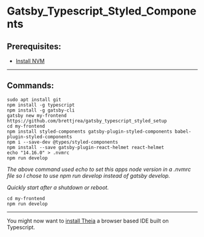 # Gatsby_Typescript_Styled_Components

## Prerequisites:

* [Install NVM](https://github.com/brettjrea/Debian_Install_NVM)

---

## Commands:

```
sudo apt install git
npm install -g typescript
npm install -g gatsby-cli
gatsby new my-frontend https://github.com/brettjrea/gatsby_typescript_styled_setup
cd my-frontend
npm install styled-components gatsby-plugin-styled-components babel-plugin-styled-components
npm i --save-dev @types/styled-components
npm install --save gatsby-plugin-react-helmet react-helmet
echo "14.16.0" > .nvmrc
npm run develop
```

*The above command used echo to set this apps node version in a .nvmrc file so I chose to use npm run develop instead of gatsby develop.*

*Quickly start after a shutdown or reboot.*

```
cd my-frontend
npm run develop
```

---

You might now want to [install Theia](https://github.com/brettjrea/Debian_Theia_IDE_Patched) a browser based IDE built on Typescript.
